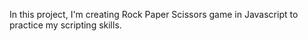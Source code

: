 In this project, I'm creating Rock Paper Scissors game in Javascript to practice my scripting skills.